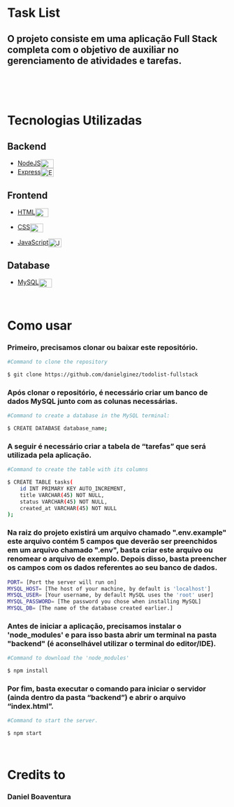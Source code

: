 # Task List

## O projeto consiste em uma aplicação Full Stack completa com o objetivo de auxiliar no gerenciamento de atividades e tarefas.

<br>
<br>
<br>
 
# Tecnologias Utilizadas

## Backend


- <a href="https://nodejs.org/en/"> NodeJS</a><img align="center" alt="NodeJS" height="20" width="30" src="https://cdn.jsdelivr.net/gh/devicons/devicon/icons/nodejs/nodejs-original.svg">
- <a href="https://expressjs.com/">Express</a><img align="center" alt="Express" height="20" width="30" src="https://cdn.jsdelivr.net/gh/devicons/devicon/icons/express/express-original.svg">

## Frontend

- <a href="https://www.w3schools.com/html/">HTML</a><img align="center" alt="HTML" height="20" width="30" src="https://cdn.jsdelivr.net/gh/devicons/devicon/icons/html5/html5-original.svg">

- <a href="https://www.w3schools.com/css/">CSS</a><img align="center" alt="CSS" height="20" width="30" src="https://cdn.jsdelivr.net/gh/devicons/devicon/icons/css3/css3-original.svg">

- <a href="https://www.javascript.com/">JavaScript</a><img align="center" alt="JavaScript" height="20" width="30" src="https://cdn.jsdelivr.net/gh/devicons/devicon/icons/javascript/javascript-original.svg">

## Database

- <a href="https://www.mysql.com/">MySQL</a><img align="center" alt="MySQL" height="20" width="30" src="https://cdn.jsdelivr.net/gh/devicons/devicon/icons/mysql/mysql-original.svg">

<br>

# Como usar

### Primeiro, precisamos clonar ou baixar este repositório.

```bash
#Command to clone the repository

$ git clone https://github.com/danielginez/todolist-fullstack
```

### Após clonar o repositório, é necessário criar um banco de dados MySQL junto com as colunas necessárias.

```bash
#Command to create a database in the MySQL terminal:

$ CREATE DATABASE database_name;
```

### A seguir é necessário criar a tabela de “tarefas” que será utilizada pela aplicação.


```bash
#Command to create the table with its columns

$ CREATE TABLE tasks(
    id INT PRIMARY KEY AUTO_INCREMENT,
    title VARCHAR(45) NOT NULL,
    status VARCHAR(45) NOT NULL,
    created_at VARCHAR(45) NOT NULL
);
```

### Na raiz do projeto existirá um arquivo chamado ".env.example" este arquivo contém 5 campos que deverão ser preenchidos em um arquivo chamado ".env", basta criar este arquivo ou renomear o arquivo de exemplo. Depois disso, basta preencher os campos com os dados referentes ao seu banco de dados.

```bash
PORT= [Port the server will run on]
MYSQL_HOST= [The host of your machine, by default is 'localhost']
MYSQL_USER= [Your username, by default MySQL uses the 'root' user]
MYSQL_PASSWORD= [The password you chose when installing MySQL]
MYSQL_DB= [The name of the database created earlier.]
```

### Antes de iniciar a aplicação, precisamos instalar o 'node_modules' e para isso basta abrir um terminal na pasta "backend" (é aconselhável utilizar o terminal do editor/IDE).

```bash
#Command to download the 'node_modules'

$ npm install
```

### Por fim, basta executar o comando para iniciar o servidor (ainda dentro da pasta “backend”) e abrir o arquivo “index.html”.

```bash
#Command to start the server.

$ npm start
```

<br>

# Credits to

### Daniel Boaventura
